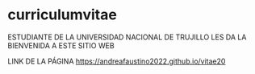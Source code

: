 # curriculumvitae

ESTUDIANTE DE LA UNIVERSIDAD NACIONAL DE TRUJILLO LES DA LA BIENVENIDA A ESTE SITIO WEB

LINK DE LA PÁGINA https://andreafaustino2022.github.io/vitae20
